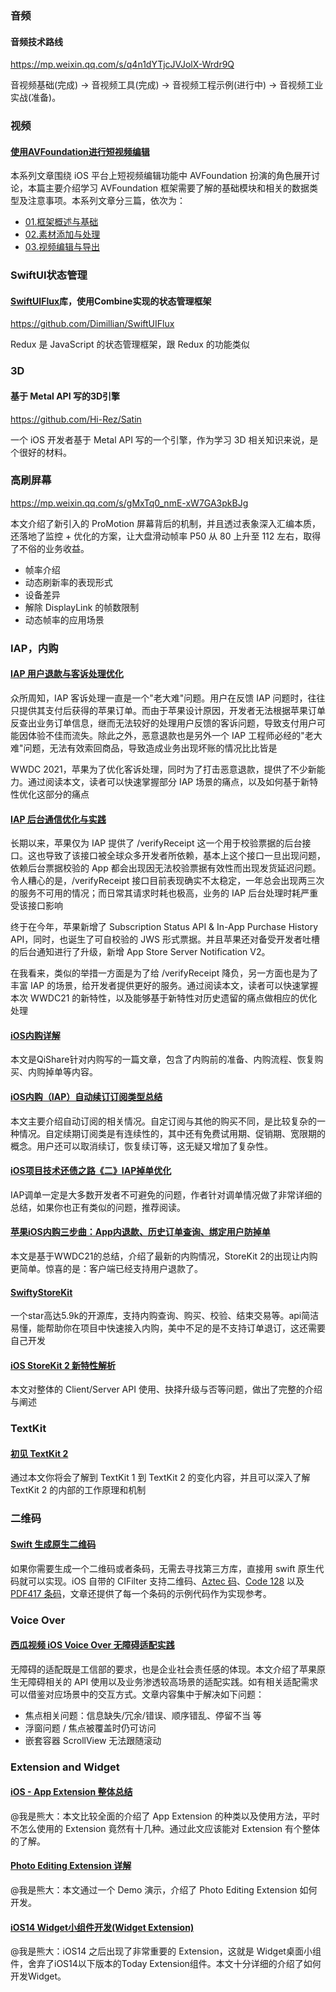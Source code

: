 ### 音频

#### 音频技术路线

https://mp.weixin.qq.com/s/q4n1dYTjcJVJolX-Wrdr9Q

音视频基础(完成) → 音视频工具(完成) → 音视频工程示例(进行中) → 音视频工业实战(准备)。



### 视频

#### [使用AVFoundation进行短视频编辑](https://juejin.cn/post/7077870149239308324)

本系列文章围绕 iOS 平台上短视频编辑功能中 AVFoundation 扮演的角色展开讨论，本篇主要介绍学习 AVFoundation 框架需要了解的基础模块和相关的数据类型及注意事项。本系列文章分三篇，依次为：

- [01.框架概述与基础](https://juejin.cn/post/7077870149239308324)
- [02.素材添加与处理](https://juejin.cn/post/7077875029161017380)
- [03.视频编辑与导出](https://juejin.cn/post/7079397452192841735)

### [](https://juejin.cn/post/7077870149239308324)



### SwiftUI状态管理

#### [SwiftUIFlux](https://github.com/Dimillian/SwiftUIFlux)库，使用Combine实现的状态管理框架

https://github.com/Dimillian/SwiftUIFlux

Redux 是 JavaScript 的状态管理框架，跟 Redux 的功能类似



### 3D

#### 基于 Metal API 写的3D引擎

https://github.com/Hi-Rez/Satin

一个 iOS 开发者基于 Metal API 写的一个引擎，作为学习 3D 相关知识来说，是个很好的材料。



### 高刷屏幕

https://mp.weixin.qq.com/s/gMxTq0_nmE-xW7GA3pkBJg

本文介绍了新引入的 ProMotion 屏幕背后的机制，并且透过表象深入汇编本质，还落地了监控 + 优化的方案，让大盘滑动帧率 P50 从 80 上升至 112 左右，取得了不俗的业务收益。

- 帧率介绍
- 动态刷新率的表现形式
- 设备差异
- 解除 DisplayLink 的帧数限制
- 动态帧率的应用场景



### IAP，内购

#### [IAP 用户退款与客诉处理优化](https://mp.weixin.qq.com/s/MtytymgkcP3_oAH7JyI1og)

众所周知，IAP 客诉处理一直是一个"老大难"问题。用户在反馈 IAP 问题时，往往只提供其支付后获得的苹果订单。而由于苹果设计原因，开发者无法根据苹果订单反查出业务订单信息，继而无法较好的处理用户反馈的客诉问题，导致支付用户可能因体验不佳而流失。除此之外，恶意退款也是另外一个 IAP 工程师必经的"老大难"问题，无法有效索回商品，导致造成业务出现坏账的情况比比皆是

WWDC 2021，苹果为了优化客诉处理，同时为了打击恶意退款，提供了不少新能力。通过阅读本文，读者可以快速掌握部分 IAP 场景的痛点，以及如何基于新特性优化这部分的痛点



#### [IAP 后台通信优化与实践](https://mp.weixin.qq.com/s/dWsRKRJsYMRl0GX_36T-kg)

长期以来，苹果仅为 IAP 提供了 /verifyReceipt 这一个用于校验票据的后台接口。这也导致了该接口被全球众多开发者所依赖，基本上这个接口一旦出现问题，依赖后台票据校验的 App 都会出现因无法校验票据有效性而出现发货延迟问题。令人糟心的是，/verifyReceipt 接口目前表现确实不太稳定，一年总会出现两三次的服务不可用的情况；而日常其请求时耗也极高，业务的 IAP 后台处理时耗严重受该接口影响

终于在今年，苹果新增了 Subscription Status API & In-App Purchase History API，同时，也诞生了可自校验的 JWS 形式票据。并且苹果还对备受开发者吐槽的后台通知进行了升级，新增 App Store Server Notification V2。

在我看来，类似的举措一方面是为了给 /verifyReceipt 降负，另一方面也是为了丰富 IAP 的场景，给开发者提供更好的服务。通过阅读本文，读者可以快速掌握本次 WWDC21 的新特性，以及能够基于新特性对历史遗留的痛点做相应的优化处理

#### [iOS内购详解](https://juejin.cn/post/7029252038252822564)

本文是QiShare针对内购写的一篇文章，包含了内购前的准备、内购流程、恢复购买、内购掉单等内容。

#### [iOS内购（IAP）自动续订订阅类型总结](https://www.jianshu.com/p/9531a85ba165)

本文主要介绍自动订阅的相关情况。自定订阅与其他的购买不同，是比较复杂的一种情况。自定续期订阅类是有连续性的，其中还有免费试用期、促销期、宽限期的概念。用户还可以取消续订，恢复续订等，这无疑又增加了复杂性。

#### [iOS项目技术还债之路《二》IAP掉单优化]( https://juejin.cn/post/6844904021229060103)

IAP调单一定是大多数开发者不可避免的问题，作者针对调单情况做了非常详细的总结，如果你也正有类似的问题，推荐阅读。

#### [苹果iOS内购三步曲：App内退款、历史订单查询、绑定用户防掉单](https://juejin.cn/post/6974733392260644895)

本文是基于WWDC21的总结，介绍了最新的内购情况，StoreKit 2的出现让内购更简单。惊喜的是：客户端已经支持用户退款了。

#### [SwiftyStoreKit](https://github.com/bizz84/SwiftyStoreKit)

一个star高达5.9k的开源库，支持内购查询、购买、校验、结束交易等。api简洁易懂，能帮助你在项目中快速接入内购，美中不足的是不支持订单退订，这还需要自己开发

#### [iOS StoreKit 2 新特性解析](https://mp.weixin.qq.com/s/RrkK5M3qYTs2cMi7sWTqrA)

本文对整体的 Client/Server API 使用、抉择升级与否等问题，做出了完整的介绍与阐述



### TextKit

#### [初见 TextKit 2](https://mp.weixin.qq.com/s/vZ74jNgItabOB-TsaQn6Uw)

通过本文你将会了解到 TextKit 1 到 TextKit 2 的变化内容，并且可以深入了解 TextKit 2 的内部的工作原理和机制



### 二维码

#### [Swift 生成原生二维码](https://digitalbunker.dev/native-barcode-qr-code-generation-in-swift/)

如果你需要生成一个二维码或者条码，无需去寻找第三方库，直接用 swift 原生代码就可以实现。iOS 自带的 CIFilter 支持二维码、[Aztec 码](https://zh.wikipedia.org/wiki/Aztec码)、[Code 128](https://en.wikipedia.org/wiki/Code_128) 以及 [PDF417 条码](https://zh.wikipedia.org/wiki/PDF417条码)，文章还提供了每一个条码的示例代码作为实现参考。



### Voice Over

#### [西瓜视频 iOS Voice Over 无障碍适配实践](https://mp.weixin.qq.com/s/cVEPN28XOBs6XNy0PDGudg)

无障碍的适配既是工信部的要求，也是企业社会责任感的体现。本文介绍了苹果原生无障碍相关的 API 使用以及业务渗透较高场景的适配实践。如有相关适配需求可以借鉴对应场景中的交互方式。文章内容集中于解决如下问题：

- 焦点相关问题：信息缺失/冗余/错误、顺序错乱、停留不当 等
- 浮窗问题 / 焦点被覆盖时仍可访问
- 嵌套容器 ScrollView 无法跟随滚动



### Extension and Widget

#### [iOS - App Extension 整体总结](https://www.cnblogs.com/junhuawang/p/8178276.html)

@我是熊大：本文比较全面的介绍了 App Extension 的种类以及使用方法，平时不怎么使用的 Extension 竟然有十几种。通过此文应该能对 Extension 有个整体的了解。

#### [Photo Editing Extension 详解](https://colin1994.github.io/2016/03/12/Photo-Editing-Extension/)

@我是熊大：本文通过一个 Demo 演示，介绍了 Photo Editing Extension 如何开发。

#### [iOS14 Widget小组件开发(Widget Extension)](https://www.jianshu.com/p/94a98c203763)

@我是熊大：iOS14 之后出现了非常重要的 Extension，这就是 Widget桌面小组件，舍弃了iOS14以下版本的Today Extension组件。本文十分详细的介绍了如何开发Widget。

